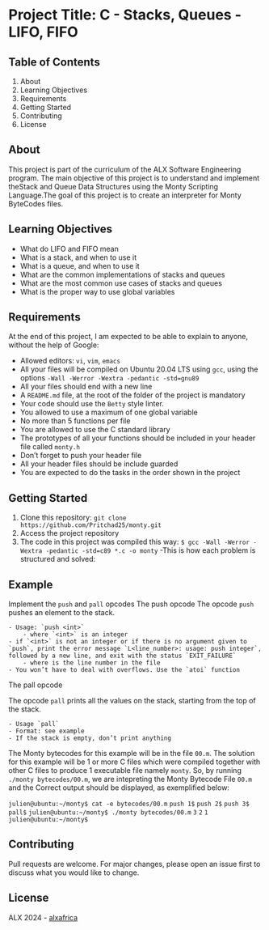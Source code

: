 # Project Title: C - Stacks, Queues - LIFO, FIFO

## Table of Contents
1. About
2. Learning Objectives
3. Requirements
4. Getting Started
5. Contributing
6. License

## About <a name="about"></a>
This project is part of the curriculum of the ALX Software Engineering program. The main objective of this project is to understand and implement theStack and Queue Data Structures using the Monty Scripting Language.The goal of this project is to create an interpreter for Monty ByteCodes files.

## Learning Objectives <a name="learning-objectives"></a>
- What do LIFO and FIFO mean
- What is a stack, and when to use it
- What is a queue, and when to use it
- What are the common implementations of stacks and queues
- What are the most common use cases of stacks and queues
- What is the proper way to use global variables

## Requirements <a name="requirements"></a>
At the end of this project, I am expected to be able to explain to anyone, without the help of Google:
- Allowed editors: `vi`, `vim`, `emacs`
- All your files will be compiled on Ubuntu 20.04 LTS using `gcc`, using the options `-Wall -Werror -Wextra -pedantic -std=gnu89`
- All your files should end with a new line
- A `README.md` file, at the root of the folder of the project is mandatory
- Your code should use the `Betty` style linter.
- You allowed to use a maximum of one global variable
- No more than 5 functions per file
- You are allowed to use the C standard library
- The prototypes of all your functions should be included in your header file called `monty.h`
- Don’t forget to push your header file
- All your header files should be include guarded
- You are expected to do the tasks in the order shown in the project

## Getting Started <a name="getting-started"></a>
1. Clone this repository: `git clone https://github.com/Pritchad25/monty.git`
2. Access the project repository
3. The code in this project was compiled this way: `$ gcc -Wall -Werror -Wextra -pedantic -std=c89 *.c -o monty`
-This is how each problem is structured and solved:
## Example
Implement the `push` and `pall` opcodes
The push opcode
The opcode `push`  pushes an element to the stack.

	- Usage: `push <int>`
		- where `<int>` is an integer
	- if `<int>` is not an integer or if there is no argument given to `push`, print the error message `L<line_number>: usage: push integer`, followed by a new line, and exit with the status `EXIT_FAILURE`
		- where is the line number in the file
	- You won’t have to deal with overflows. Use the `atoi` function

The pall opcode

The opcode `pall` prints all the values on the stack, starting from the top of the stack.

	- Usage `pall`
	- Format: see example
	- If the stack is empty, don’t print anything
The Monty bytecodes for this example will be in the file `00.m`. The solution for this example
will be 1 or more C files which were compiled together with other C files to produce 1 executable file
namely `monty`. So, by running `./monty bytecodes/00.m`, we are intepreting the Monty Bytecode File `00.m` and
the Correct output should be displayed, as exemplified below:

`julien@ubuntu:~/monty$ cat -e bytecodes/00.m`
`push 1$`
`push 2$`
`push 3$`
`pall$`
`julien@ubuntu:~/monty$ ./monty bytecodes/00.m`
`3`
`2`
`1`
`julien@ubuntu:~/monty$`


## Contributing <a name="contributing"></a>
Pull requests are welcome. For major changes, please open an issue first to discuss what you would like to change.

## License <a name="license"></a>
ALX 2024 - [alxafrica](http://www.alxafrica.com)
